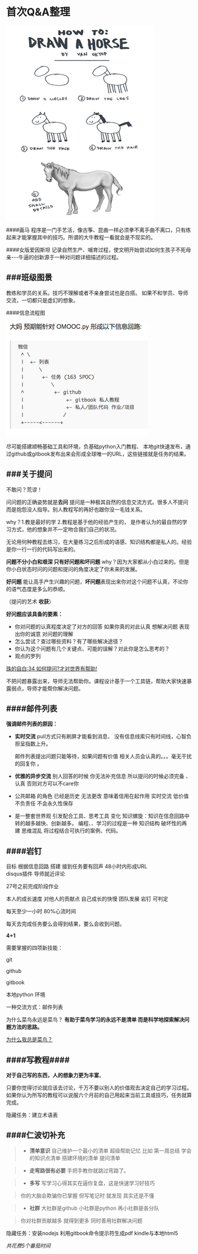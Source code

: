 # 首次Q&A整理



<img src="./1.pic.jpg" width = "400" height = "530" alt="画马" align=center />

####画马
程序是一门手艺活，像古筝、昆曲一样必须拳不离手曲不离口，只有练起来才能掌握其中的技巧。所谓的大牛教程一看就会是不现实的。

####女版爱因斯坦
记录自然生产、哺育过程，使文明开始尝试如何生孩子不死母亲---牛逼的创新源于一种对问题详细描述的过程。

###班级图景
----------------
教练和学员的关系。技巧不理解或者不亲身尝试也是白搭。
如果不和学员、导师交流，一切都只是虚幻的想象。

####信息流程图

![](2.pic.jpg)

尽可能搭建顺畅基础工具和环境，负基础python入门教程、  本地git快速发布，通过github或gitbook发布出来会形成全球唯一的URL，这些链接就是任务的结果。



###关于提问
-----------------

不敢问？荒谬！

问问题的正确姿势就是**去问**
提问是一种极其自然的信息交流方式。很多人不提问而是抱怨没人指导。别人教程写的再好也跟你没一毛钱关系。 

why？1.教是最好的学  2.教程是基于他的经验产生的， 是作者认为的最自然的学习方式，他的想象并不一定吻合我们自己的状况。 


无论用何种教程去练习，在大量练习之后形成的语感、知识结构都是私人的。经验是你一行一行的代码写出来的。  


**问题不分小白和艰深 只有好问题和坏问题**
why？因为大家都从小白过来的。但是你小白状态时问的问题和提问的角度决定了你未来的发展。

**好问题** 能让高手产生兴趣的问题，**坏问题**表现出来你对这个问题不认真，不论你的语气态度是多么的恭顺。

（提问的艺术  **收获**）

**好问题应该具备的要素：**

* 你对问题的认真程度决定了对方的回答
如果你真的对此认真 想解决问题 表现出你的诚意
对问题的理解
* 怎么尝试？查过哪些资料？有了哪些解决途径？
* 你认为这个问题有几个关键点、可能的误解？对此你是怎么思考的？
* 观点的罗列


[珠的自白:34 如何提问?才对世界有帮助! ]( http://blog.zhgdg.org/2014-10/dm34-how2ask/)

不把问题暴露出来，导师无法帮助你。课程设计基于一个工具链，帮助大家快速暴露弱点，导师才能帮你解决问题。

####邮件列表
--------------------------


**强调邮件列表的原因：**

* **实时交流**   pull方式只有刷屏才能看到消息、 没有信息线索只有时间线，心智负担呈指数上升。

  邮件列表提出问题只能等待，如果问题有价值 相关人员会认真的。。。毫无干扰的回复你 。

* **优雅的异步交流**  别人回答的时候 你无法补充信息 所以提问的时候必须完备 、认真 否则对方可以不care你 

* 公共邮箱 的角色 已经是历史 无法更改  意味着信用在起作用
实时交流 低价值 不负责任 不会永久性保存

* 是一整套世界观 引发配合工具、思考工具 变化
  知识螺旋：知识在信息回路中转的越多越快、创新越多。
编程、、学习的过程是一种 知识结构 破坏性的再建 思维混乱  将过程结合可执行的案例、代码。 


####岩钉
-------------------------------------------------

目标 根据信息回路 搭建 
接到任务要有回声 48小时内形成URL  
disqus插件  导师就近评论 


27号之前完成阶段作业

 本人的成长速度 对他人的贡献点 自己成长的快慢 团队发展  岩钉 可判定 

每天至少一小时 80%心流时间 

每天去完成任务要么会得到结果，要么会收到问题。

**4+1**

需要掌握的四项新技能：

git

github

gitbook

本地python 环境

一种交流方式：邮件列表


为什么菜鸟永远是菜鸟？
**有助于菜鸟学习的永远不是清单 而是科学地探索解决问题方法的思路。**

[为什么我总是菜鸟？](http://xiaolai.github.io/alpha/on-learning/#section-22)


 

####写教程####
------------------------------
**对于自己写的东西，人的想象力更为丰富**。

只要你觉得讨论就应该去讨论，千万不要以别人的价值观去决定自己的学习过程。如果你认为所写的教程可以说服六个月前的自己用起来当前工具或技巧，任务就算完成。

隐藏任务：建立术语表

####仁波切补充
------------------------------------------------


>* **清单意识** 自己维护一个最小的清单 超级帮助记忆
比如 第一周总结 学会的知识点清单 搭建环境的清单 提问清单 

>* **走弯路很有必要** 手把手教你就跳过弯路了。 

>* **多写** 写学习心得其实在逼你复盘，这是快速学习好技巧

>  你的大脑会欺骗你已掌握 但写笔记时 就发现 其实还是不懂

>* **社群** 大社群是github 小社群是python 再小社群是各分队

>  你对社群贡献越多 就得到更多  同时善用社群解决问题

 隐藏任务：安装nodejs 利用gitbook命令提示符生成pdf kindle与本地html5

  *共花费5个番茄时间*